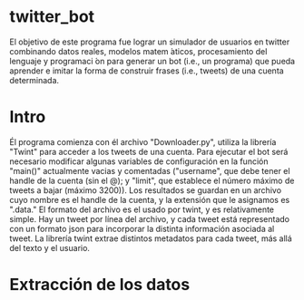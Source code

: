 # twitter_bot

El objetivo de este programa fue lograr un simulador de usuarios en twitter combinando datos reales, modelos matem ́aticos, procesamiento del lenguaje y programaci ́on para generar un bot (i.e., un programa) que pueda aprender e imitar la forma de construir frases (i.e., tweets) de una cuenta determinada.

# Intro
Él programa comienza con él archivo "Downloader.py", utiliza la librería "Twint" para acceder a los tweets de una cuenta. Para ejecutar el bot será necesario modificar algunas variables de configuración en la función "main()" actualmente vacias y comentadas ("username", que debe tener el handle de la cuenta (sin el @); y "limit", que establece el número máximo de tweets a bajar (máximo 3200)).
Los resultados se guardan en un archivo cuyo nombre es el handle de la cuenta, y la extensión que le asignamos es ".data."
El formato del archivo es el usado por twint, y es relativamente simple. Hay un tweet por línea del archivo, y cada tweet está representado con un formato json para incorporar la distinta información asociada al tweet. 
La librería twint extrae distintos metadatos para cada tweet, más allá del texto y el usuario.

# Extracción de los datos
